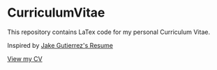 # CurriculumVitae

This repository contains LaTex code for my personal Curriculum Vitae.

Inspired by [Jake Gutierrez's Resume](https://www.overleaf.com/latex/templates/jakes-resume/syzfjbzwjncs)

[View my CV](cv/zuppichini_curriculum.pdf)